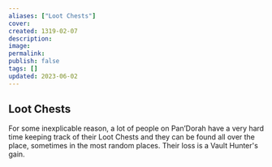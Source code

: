 ```yaml
---
aliases: ["Loot Chests"]
cover: 
created: 1319-02-07
description: 
image: 
permalink: 
publish: false
tags: []
updated: 2023-06-02
---
```


## Loot Chests

For some inexplicable reason, a lot of people on Pan’Dorah have a very hard time keeping track of their Loot Chests and they can be found all over the place, sometimes in the most random places. Their loss is a Vault Hunter's gain.
